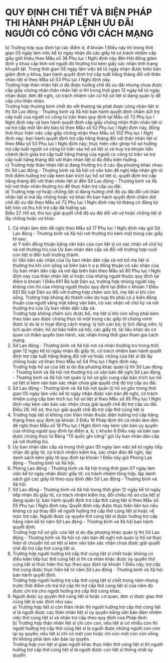 # QUY ĐỊNH CHI TIẾT VÀ BIỆN PHÁP THI HÀNH PHÁP LỆNH ƯU ĐÃI NGƯỜI CÓ CÔNG VỚI CÁCH MẠNG

b) Trường hợp quy định tại các điểm d, đ khoản 1 Điều này thì trong thời gian 05 ngày làm việc kể từ ngày nhận đủ các giấy tờ có trách nhiệm cấp giấy giới thiệu theo Mẫu số 38 Phụ lục I Nghị định này đến Hội đồng giám định y khoa cấp tỉnh nơi người đó thường trú kèm giấy xác nhận tình trạng khuyết tật. Trong thời gian 05 ngày làm việc kể từ ngày nhận được biên bản giám định y khoa, ban hành quyết định trợ cấp tuất hằng tháng đối với thân nhân liệt sĩ theo Mẫu số 53 Phụ lục I  Nghị định này.  
Trường hợp thân nhân liệt sĩ đã được hưởng chế độ ưu đãi nhưng chưa được cấp giấy chứng nhận thân nhân liệt sĩ thì trong thời gian 12 ngày kể từ ngày nhận được đơn đề nghị, có trách nhiệm căn cứ hồ sơ liệt sĩ đang quản lý để cấp cho thân nhân.  
Trường hợp thương binh chết do vết thương tái phát được công nhận liệt sĩ thì Sở Lao động - Thương binh và Xã hội ban hành quyết định chấm dứt trợ cấp tuất của người có công từ trần theo quy định tại Mẫu số 72 Phụ lục I Nghị định này và ban hành quyết định cấp giấy chứng nhận thân nhân liệt sĩ và trợ cấp một lần khi báo tử theo Mẫu số 52 Phụ lục I Nghị định này, đồng thời thực hiện việc cấp giấy chứng nhận theo Mẫu số 102 Phụ lục I Nghị định này; ban hành quyết định trợ cấp hằng tháng đối với thân nhân liệt sĩ theo Mẫu số 53 Phụ lục I  Nghị định này; thực hiện việc ghép hồ sơ hưởng trợ cấp tuất người có công từ trần vào hồ sơ liệt sĩ và truy trả khoản tiền chênh lệch giữa trợ cấp tuất hằng tháng của người có công từ trần và trợ cấp tuất hằng tháng đối với thân nhân liệt sĩ đủ điều kiện hưởng.  
c) Trường hợp thân nhân liệt sĩ đang thường trú ở các địa phương khác nhau thì Sở Lao động - Thương binh và Xã hội có văn bản đề nghị tiếp nhận ghi rõ thời điểm hưởng trợ cấp kèm bản trích lục hồ sơ liệt sĩ, quyết định trợ cấp hằng tháng đối với thân nhân liệt sĩ đến Sở Lao động - Thương binh và Xã hội nơi thân nhân thường trú để thực hiện trợ cấp ưu đãi.  
d) Trường hợp vợ hoặc chồng liệt sĩ đang hưởng chế độ ưu đãi đối với thân nhân liệt sĩ mà lấy chồng hoặc vợ khác thì ban hành quyết định chấm dứt chế độ ưu đãi theo Mẫu số 72 Phụ lục I Nghị định này từ tháng có đăng ký kết hôn và thu hồi trợ cấp đã hưởng sai.  
Điều 27. Hồ sơ, thủ tục giải quyết chế độ ưu đãi đối với vợ hoặc chồng liệt sĩ lấy chồng hoặc vợ khác  
1. Cá nhân làm đơn đề nghị theo Mẫu số 17 Phụ lục I Nghị định này gửi Sở Lao động - Thương binh và Xã hội nơi thường trú kèm một trong các giấy tờ sau:  
a) Ý kiến đồng thuận bằng văn bản của con liệt sĩ có xác nhận về chữ ký và nơi thường trú của Ủy ban nhân dân cấp xã đối với trường hợp nuôi con liệt sĩ đến tuổi trưởng thành.  
b) Văn bản xác nhận của Ủy ban nhân dân cấp xã nơi bố mẹ liệt sĩ thường trú khi còn sống và biên bản h ọ p đồng thuận có xác nhận của Ủy ban nhân dân cấp xã nơi lập biên bản theo Mẫu số 80 Phụ lục I Nghị định này của thân nhân liệt sĩ hoặc của những người thuộc quy định tại điểm b khoản 1 Điều 651 Bộ luật Dân sự, trường hợp những người này không còn thì của những người thuộc quy định tại điểm c khoản 1 Điều 651 Bộ luật Dân sự đối với trường hợp chăm sóc bố, mẹ liệt sĩ khi còn sống. Trường hợp không đủ thành viên dự họp thì phải có ý kiến đồng thuận của người vắng mặt bằng văn bản, có xác nhận về chữ ký và nơi thường trú của Ủy ban nhân dân cấp xã.  
Trường hợp không chăm sóc được bố, mẹ liệt sĩ khi còn sống phải kèm theo bản sao được chứng thực từ một trong các giấy tờ chứng minh được lý do là vì hoạt động cách mạng: lý lịch cán bộ; lý lịch đảng viên; lý lịch quân nhân; hồ sơ bảo hiểm xã hội; các giấy tờ, tài liệu khác do cơ quan có thẩm quyền ban hành, xác nhận trong thời gian tham gia cách mạng.  
2. Sở Lao động - Thương binh và Xã hội nơi cá nhân thường trú trong thời gian 12 ngày kể từ ngày nhận đủ giấy tờ, có trách nhiệm ban hành quyết định trợ cấp tuất hằng tháng đối với vợ hoặc chồng của liệt sĩ đã lấy chồng hoặc vợ khác theo Mẫu số 54 Phụ lục I Nghị định này.  
Trường hợp hồ sơ của liệt sĩ do địa phương khác quản lý thì Sở Lao động - Thương binh và Xã hội nơi thường trú có văn bản đề nghị Sở Lao động - Thương binh và Xã hội nơi quản lý hồ sơ gốc cung cấp bản trích lục hồ sơ liệt sĩ kèm văn bản xác nhận chưa giải quyết chế độ trợ cấp ưu đãi.  
3. Sở Lao động - Thương binh và Xã hội nơi quản lý hồ sơ gốc trong thời gian 05 ngày làm việc kể từ ngày nhận được văn bản đề nghị, có trách nhiệm cung cấp bản trích lục hồ sơ liệt sĩ theo Mẫu số 95 Phụ lục I Nghị định này kèm văn bản xác nhận chưa giải quyết chế độ trợ cấp ưu đãi.  
Điều 28. Hồ sơ, thủ tục giải quyết chế độ trợ cấp thờ cúng liệt sĩ  
1. Trường hợp liệt sĩ không còn thân nhân thuộc diện hưởng trợ cấp hằng tháng theo quy định tại khoản 3 Điều 16 Pháp lệnh thì cá nhân làm đơn đề nghị theo Mẫu số 18 Phụ lục I Nghị định này kèm văn bản ủy quyền của những người quy định tại điểm a, b, c khoản 6 Điều này và bản sao được chứng thực từ Bằng “Tổ quốc ghi công” gửi Ủy ban nhân dân cấp xã nơi thường trú.  
2. Ủy ban nhân dân cấp xã trong thời gian 05 ngày làm việc kể từ ngày tiếp nhận đủ giấy tờ, có trách nhiệm kiểm tra, xác nhận đơn đề nghị, lập danh sách kèm giấy tờ quy định tại khoản 1 Điều này gửi Phòng Lao động - Thương binh và Xã hội.  
3. Phòng Lao động - Thương binh và Xã hội trong thời gian 07 ngày làm việc kể từ ngày nhận được giấy tờ, có trách nhiệm tổng hợp, lập danh sách gửi các giấy tờ theo quy định đến Sở Lao động - Thương binh và Xã hội.  
4. Sở Lao động - Thương binh và Xã hội trong thời gian 12 ngày kể từ ngày tiếp nhận đủ giấy tờ, có trách nhiệm kiểm tra, đối chiếu hồ sơ của liệt sĩ đang quản lý, ban hành quyết định trợ cấp thờ cúng liệt sĩ theo Mẫu số 55 Phụ lục I Nghị định này. Quyết định này được thực hiện liên tục nếu không có sự thay đổi về người hưởng trợ cấp thờ cúng liệt sĩ hoặc về mức trợ cấp. Người được ủy quyền thờ cúng liệt sĩ được hưởng trợ cấp hằng năm kể từ năm Sở Lao động - Thương binh và Xã hội ban hành quyết định.  
Trường hợp hồ sơ gốc của liệt sĩ do địa phương khác quản lý thì Sở Lao động - Thương binh và Xã hội có văn bản đề nghị nơi quản lý hồ sơ thực hiện di chuyển hồ sơ liệt sĩ kèm văn bản xác nhận chưa được giải quyết chế độ trợ cấp thờ cúng liệt sĩ.  
5. Trường hợp người hưởng trợ cấp thờ cúng liệt sĩ chết hoặc không có điều kiện tiếp tục thờ cúng liệt sĩ thì cá nhân khác được ủy quyền thờ cúng liệt sĩ thực hiện thủ tục theo quy định tại khoản 1 Điều này, trợ cấp thờ cúng được thực hiện kể từ năm Sở Lao động - Thương binh và Xã hội ban hành quyết định.  
Trường hợp người hưởng trợ cấp thờ cúng liệt sĩ chết trong năm nhưng trước thời điểm chi trả trợ cấp thì trợ cấp thờ cúng liệt sĩ của năm đó được chi trả cho người hưởng trợ cấp thờ cúng khác.  
6. Người được ủy quyền thờ cúng liệt sĩ hoặc cơ quan, đơn vị được giao thờ cúng liệt sĩ xác định như sau:  
a) Trường hợp liệt sĩ còn thân nhân thì người hưởng trợ cấp thờ cúng liệt sĩ là người được các thân nhân liệt sĩ ủy quyền bằng văn bản đảm nhiệm việc thờ cúng liệt sĩ và nhận trợ cấp theo quy định của Pháp lệnh.  
b) Trường hợp thân nhân liệt sĩ chỉ còn con, nếu liệt sĩ có nhiều con thì người hưởng trợ cấp thờ cúng liệt sĩ là người được những người con còn lại ủy quyền; nếu liệt sĩ chỉ có một con hoặc chỉ còn một con còn sống thì không phải làm văn bản ủy quyền.  
Trường hợp con liệt sĩ giao người khác thực hiện thờ cúng liệt sĩ thì người hưởng trợ cấp thờ cúng liệt sĩ là người được con liệt sĩ thống nhất ủy quyền.